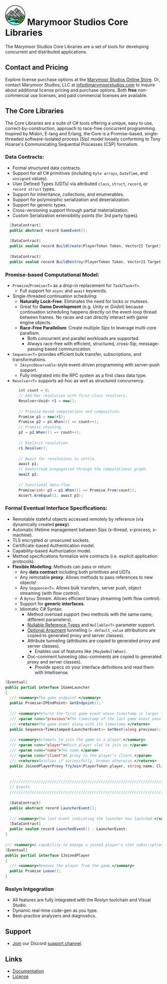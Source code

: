 # ![Logo][logo] Marymoor Studios Core Libraries 

The Marymoor Studios Core Libraries are a set of tools for developing concurrent and distributed applications.

## Contact and Pricing
Explore license purchase options at the [Marymoor Studios Online Store][store]. Or, contact Marymoor Studios, LLC at 
info@marymoorstudios.com to inquire about additional license pricing and purchase options.  Both **free** non-commercial
use licenses, and paid commercial licenses are available.

## The Core Libraries
The Core Libraries are a suite of C# tools offering a unique, easy to use, correct-by-construction, approach to
race-free concurrent programming.  Inspired by Midori, E-lang and Erlang, the Core is a Promise-based, single-threaded 
software-isolated process (Sip) model loosely conforming to Tony Hoarse's Communicating Sequential Processes (CSP)
formalism.

### Data Contracts:
* Formal structured data contracts.
* Support for all C# primitives (including `byte arrays`, `DateTime`, and `unsigned` values).
* User Defined Types (UDTs) via attributed `class`, `struct`, `record`, or `record struct` types.
* Support for inheritance, collections, and enumerables.
* Support for polymorphic serialization and deserialization.
* Support for generic types.
* Cross-versioning support through partial materialization.
* Custom Serialization extensibility points (for 3rd party types).

```cs
  [DataContract]
  public abstract record GameEvent();

  [DataContract]
  public sealed record BuildCreate(PlayerToken Token, Vector2I Target) : GameEvent;

  [DataContract]
  public sealed record BuildDestroy(PlayerToken Token, Vector2I Target) : GameEvent;
```

### Promise-based Computational Model:
* `Promise`/`Promise<T>` as a drop-in replacement for `Task`/`Task<T>`.
  * Full support for `async` and `await` keywords.
* Single-threaded continuation scheduling:
  * **Naturally Lock-Free**: Eliminates the need for locks or mutexes.
  * Great for **Game Development** (e.g. _Unity_ or _Godot_) because continuation scheduling happens directly on the
    event-loop thread between frames.  No races and can directly interact with game engine objects.
  * **Race-Free Parallelism**: Create multiple _Sips_ to leverage multi-core parallism.
    * Both concurrent and parallel workloads are supported. 
    * Always race-free with efficient, structured, cross-Sip, message-passing based communication.
* `Sequence<T>` provides efficient bulk transfer, subscriptions, and transformations.
  * `IAsyncObservable`-style event-driven programming with server-push support.
  * Fully integrated into the RPC system as a first class data type.
* `Resolver<T>` supports ad-hoc as well as structured concurrency.

```cs
      int count = 0;
      // Add-hoc resolution with first-class resolvers.
      Resolver<Void> r1 = new();

      // Promise-based computations and composition.
      Promise p1 = new(r1);
      Promise p2 = p1.When(() => count++);
      // Promise chaining.
      p2 = p2.When(() => count++);

      // Explicit resolution.
      r1.Resolve();

      // Await for resolutions to settle.
      await p1;
      // Downstream propagation through the computational graph.
      await p2;

      // Functional data-flow
      Promise<int> p3 = p1.When(() => Promise.From(count));
      Assert.AreEqual(2, await p3);
```

### Formal Eventual Interface Specifications:
* Remotable stateful objects accessed remotely by reference (via dynamically created **proxy**).
* Automatic lifetime management between Sips (x-thread, x-process, x-machine).
* TLS encrypted or unsecured sockets.
* Certificate-based Authentication model.
* Capability-based Authorization model.
* Method specifications formalize wire contracts (i.e. explicit application protocols).
* **Flexible Modelling**: Methods can pass or return:
  * Any **data contract** including both primitives and UDTs.
  * Any remotable **proxy**.  Allows methods to pass references to new objects!
  * Any `Sequence<T>`.  Allows bulk transfers, server push, object streaming (with flow control).
  * A `Bytes` Stream.  Allows efficient binary streaming (with flow control).
  * Support for **generic interfaces**.
  * Idiomatic C# Syntax:
    * Method overload support (two methods with the same name, different parameters).
    * [Nullable Reference Types][nullable-references] and `Nullable<T>` parameter support.
    * [Optional Argument][optional-arguments] tunnelling (`= default_value` attributions are copied to generated proxy 
      and server classes).
    * Attribute tunneling (attributes are copied to generated proxy and server classes).
        * Enables use of features like `[MaybeNullWhen]`.
    * Doc-comment tunneling (doc-comments are copied to generated proxy and server classes).
        * Provide specs on your interface definitions and read them with Intellisense.

```cs
[Eventual]
public partial interface IGameLauncher
{
  /// <summary>The game endpoint.</summary>
  public Promise<IPEndPoint> GetEndpoint();

  /// <summary>Returns the first game event whose timestamp is larger than <paramref name="previous"/>.</summary>
  /// <param name="previous">The timestamp of the last game event seen by the caller.</param>
  /// <returns>The game event along with its timestamp.</returns>
  public Sequence<Timestamped<LauncherEvent>> GetNext(ulong previous);

  /// <summary>Attempts to join the game as a player.</summary>
  /// <param name="player">Which player slot to join as.</param>
  /// <param name="name">The name.</param>
  /// <param name="client">A proxy to the player's client.</param>
  /// <returns>Resolves if successfully, broken otherwise.</returns>
  public JoinedPlayerProxy TryJoin(PlayerToken player, string name, ClientLauncherProxy client);


  ////////////////////////////////////////////////////////////////////////////////////////////////////////////
  // Events
  ////////////////////////////////////////////////////////////////////////////////////////////////////////////

  [DataContract]
  public abstract record LauncherEvent();

  /// <summary>The last event indicating the launcher has launched.</summary>
  [DataContract]
  public sealed record LaunchedEvent() : LauncherEvent;
}

/// <summary>A capability to manage a joined player's slot subscription on an active launcher.</summary>
[Eventual]
public partial interface IJoinedPlayer
{
  /// <summary>Removes the player from the game.</summary>
  public Promise Leave();
}
```

### Roslyn Intgegration
* All features are fully integrated with the Roslyn toolchain and Visual Studio.
* Dynamic real-time code-gen as you type.
* Best-practice analyzers and diagnostics.

## Support
* [Join][discord] our Discord [support channel][discord-channel].

## Links
* [Documentation](https://github.com/MarymoorStudios/Core)
* [License](https://github.com/MarymoorStudios/Core/blob/main/LICENSE.md)

[logo]: https://raw.githubusercontent.com/MarymoorStudios/Core/main/Images/Marymoor%20Studios%20Logo%20NM%2064x64.png
[store]: https://marymoorstudios.square.site/
[discord]: https://discord.gg/pKWXT9mSJb
[discord-channel]: https://discord.com/channels/1328497141114470461/1328497141731037287
[nullable-references]: https://learn.microsoft.com/en-us/dotnet/csharp/nullable-references
[optional-arguments]: https://learn.microsoft.com/en-us/dotnet/csharp/programming-guide/classes-and-structs/named-and-optional-arguments#optional-arguments
